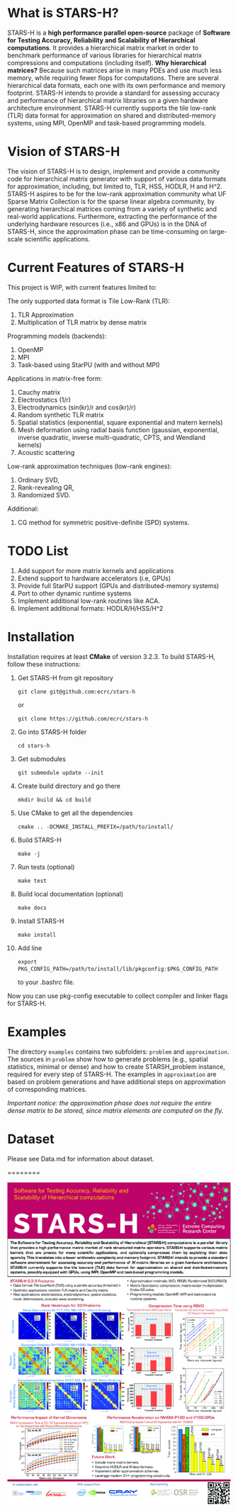What is STARS-H?
================

STARS-H is a **high performance parallel open-source** package of **Software
for Testing Accuracy, Reliability and Scalability of Hierarchical
computations**. It
provides a hierarchical matrix market in order to benchmark performance of
various libraries for hierarchical matrix compressions and computations
(including itself). **Why hierarchical matrices?** Because such matrices arise
in many PDEs and use much less memory, while requiring fewer flops for
computations. There are several hierarchical data formats, each one with its
own performance and memory footprint. STARS-H intends to provide a standard for
assessing accuracy and performance of hierarchical matrix libraries on a given
hardware architecture environment. STARS-H currently supports the tile low-rank
(TLR) data format for approximation on shared and distributed-memory systems,
using MPI, OpenMP and task-based programming models.

Vision of STARS-H
=================

The vision of STARS-H is to design, implement and provide a community code for
hierarchical matrix generator with support of various data formats for
approximation, including, but limited to, TLR, HSS, HODLR, H and H^2. STARS-H
aspires to be for the low-rank approximation community what UF Sparse Matrix
Collection is for the sparse linear algebra community, by generating
hierarchical matrices coming from a variety of synthetic and real-world
applications. Furthermore, extracting the performance of the underlying
hardware resources (i.e., x86 and GPUs) is in the DNA of STARS-H, since the
approximation phase can be time-consuming on large-scale scientific
applications.

Current Features of STARS-H
===========================

This project is WIP, with current features limited to:

The only supported data format is Tile Low-Rank (TLR):
1.  TLR Approximation
2.  Multiplication of TLR matrix by dense matrix

Programming models (backends):
1.  OpenMP
2.  MPI
3.  Task-based using StarPU (with and without MPI)

Applications in matrix-free form:
1. Cauchy matrix
2. Electrostatics (1/r)
3. Electrodynamics (sin(kr)/r and cos(kr)/r)
4. Random synthetic TLR matrix
5. Spatial statistics (exponential, square exponential and matern kernels)
6. Mesh deformation using radial basis function (gaussian, exponential, inverse quadratic, inverse multi-quadratic, CPTS, and Wendland kernels)
7. Acoustic scattering


Low-rank approximation techniques (low-rank engines):
1. Ordinary SVD,
2. Rank-revealing QR,
3. Randomized SVD.

Additional:
1. CG method for symmetric positive-definite (SPD) systems.

TODO List
=========

1.  Add support for more matrix kernels and applications 
2.  Extend support to hardware accelerators (i.e, GPUs)
3.  Provide full StarPU support (GPUs and distributed-memory systems)
4.  Port to other dynamic runtime systems
5.  Implement additional low-rank routines like ACA.
6.  Implement additional formats: HODLR/H/HSS/H^2

Installation
============

Installation requires at least **CMake** of version 3.2.3. To build STARS-H,
follow these instructions:

1.  Get STARS-H from git repository

        git clone git@github.com:ecrc/stars-h

    or

        git clone https://github.com/ecrc/stars-h

2.  Go into STARS-H folder

        cd stars-h

3.  Get submodules

        git submodule update --init

4.  Create build directory and go there

        mkdir build && cd build

5.  Use CMake to get all the dependencies

        cmake .. -DCMAKE_INSTALL_PREFIX=/path/to/install/

6.  Build STARS-H

        make -j

7.  Run tests (optional)

        make test

8.  Build local documentation (optional)

        make docs

9.  Install STARS-H

        make install

10. Add line

        export PKG_CONFIG_PATH=/path/to/install/lib/pkgconfig:$PKG_CONFIG_PATH

    to your .bashrc file.

Now you can use pkg-config executable to collect compiler and linker flags for
STARS-H.

Examples
========

The directory `examples` contains two subfolders: `problem` and `approximation`.
The sources in `problem` show how to generate problems (e.g., spatial statistics, 
minimal or dense) and how to create STARSH\_problem instance, required for every 
step of STARS-H. The examples in `approximation` are based on problem generations 
and have additional steps on approximation of corresponding matrices.

*Important notice: the approximation phase does not require the entire dense matrix 
to be stored, since matrix elements are computed on the fly.*

Dataset
========

Please see Data.md for information about dataset.

========

![Handout](docs/STARS-H-final.png)

